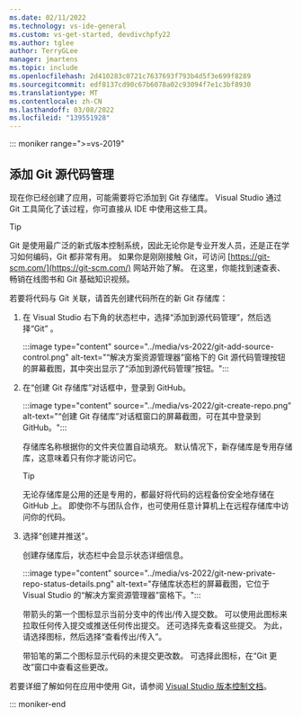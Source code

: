 ```yaml
---
ms.date: 02/11/2022
ms.technology: vs-ide-general
ms.custom: vs-get-started, devdivchpfy22
ms.author: tglee
author: TerryGLee
manager: jmartens
ms.topic: include
ms.openlocfilehash: 2d410283c0721c7637693f793b4d5f3e699f8289
ms.sourcegitcommit: edf8137cd90c67b6078a02c93094f7e1c3bf8930
ms.translationtype: MT
ms.contentlocale: zh-CN
ms.lasthandoff: 03/08/2022
ms.locfileid: "139551928"
---
```

::: moniker range=">=vs-2019"

## <a name="add-git-source-control"></a>添加 Git 源代码管理

现在你已经创建了应用，可能需要将它添加到 Git 存储库。 Visual Studio 通过 Git 工具简化了该过程，你可直接从 IDE 中使用这些工具。

> [!TIP]
> Git 是使用最广泛的新式版本控制系统，因此无论你是专业开发人员，还是正在学习如何编码，Git 都非常有用。 如果你是刚刚接触 Git，可访问 [https://git-scm.com/](https://git-scm.com/) 网站开始了解。 在这里，你能找到速查表、畅销在线图书和 Git 基础知识视频。

若要将代码与 Git 关联，请首先创建代码所在的新 Git 存储库：

1. 在 Visual Studio 右下角的状态栏中，选择“添加到源代码管理”，然后选择“Git” 。

    :::image type="content" source="../media/vs-2022/git-add-source-control.png" alt-text="“解决方案资源管理器”窗格下的 Git 源代码管理按钮的屏幕截图，其中突出显示了“添加到源代码管理”按钮。":::

1. 在“创建 Git 存储库”对话框中，登录到 GitHub。

    :::image type="content" source="../media/vs-2022/git-create-repo.png" alt-text="“创建 Git 存储库”对话框窗口的屏幕截图，可在其中登录到 GitHub。":::

    存储库名称根据你的文件夹位置自动填充。 默认情况下，新存储库是专用存储库，这意味着只有你才能访问它。

    > [!TIP]
    > 无论存储库是公用的还是专用的，都最好将代码的远程备份安全地存储在 GitHub 上。 即使你不与团队合作，也可使用任意计算机上在远程存储库中访问你的代码。

1. 选择“创建并推送”。

    创建存储库后，状态栏中会显示状态详细信息。

    :::image type="content" source="../media/vs-2022/git-new-private-repo-status-details.png" alt-text="存储库状态栏的屏幕截图，它位于 Visual Studio 的“解决方案资源管理器”窗格下。":::

    带箭头的第一个图标显示当前分支中的传出/传入提交数。 可以使用此图标来拉取任何传入提交或推送任何传出提交。 还可选择先查看这些提交。 为此，请选择图标，然后选择“查看传出/传入”。

    带铅笔的第二个图标显示代码的未提交更改数。 可选择此图标，在“Git 更改”窗口中查看这些更改。

若要详细了解如何在应用中使用 Git，请参阅 [Visual Studio 版本控制文档](../../version-control/index.yml)。

::: moniker-end
